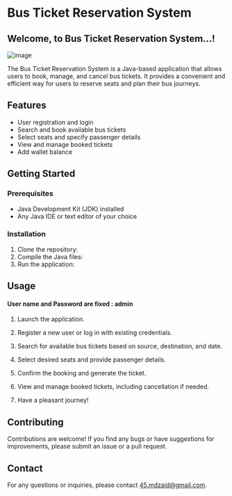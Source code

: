 # Bus Ticket Reservation System

## Welcome, to Bus Ticket Reservation System...!

![image](https://user-images.githubusercontent.com/87862008/229428544-262211b2-b157-4c61-9392-9265cfd04e9a.png)

The Bus Ticket Reservation System is a Java-based application that allows users to book, manage, and cancel bus tickets. It provides a convenient and efficient way for users to reserve seats and plan their bus journeys.

## Features

- User registration and login
- Search and book available bus tickets
- Select seats and specify passenger details
- View and manage booked tickets
- Add wallet balance

## Getting Started

### Prerequisites

- Java Development Kit (JDK) installed
- Any Java IDE or text editor of your choice

### Installation

1. Clone the repository:
2. Compile the Java files:
3. Run the application:

## Usage
#### User name and Password are fixed : admin

1. Launch the application.

2. Register a new user or log in with existing credentials.

3. Search for available bus tickets based on source, destination, and date.

4. Select desired seats and provide passenger details.

5. Confirm the booking and generate the ticket.

6. View and manage booked tickets, including cancellation if needed.

7. Have a pleasant journey!

## Contributing

Contributions are welcome! If you find any bugs or have suggestions for improvements, please submit an issue or a pull request.

## Contact

For any questions or inquiries, please contact [45.mdzaid@gmail.com](45.mdzaid@gmail.com).
